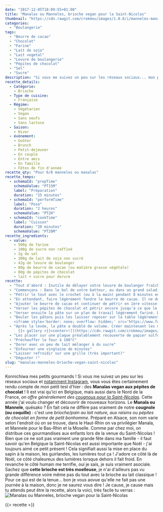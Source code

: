 ```yaml
---
date: "2017-12-05T18:09:55+01:00"
title: "Manalas ou Manneles, brioche vegan pour la Saint-Nicolas"
thumbnail: "https://cdn.rawgit.com/crokmou/images/1.0.8/i/manneles-manalas-vegan-brioche-vegetale-crokmou-blog-belge-cuisine-voyage-01.jpg"
categories:
  - "Boulangerie"
tags:
  - "Beurre de cacao"
  - "Chocolat"
  - "Farine"
  - "Lait de soja"
  - "Lait vegetal"
  - "Levure de boulangerie"
  - "Pépites de chocolat"
  - "Sel"
  - "Sucre"
description: "Si vous me suivez un peu sur les réseaux sociaux... mon petit test d'hier : des Manalas vegan aux pépites de chocolat !"
recette_details:
  - Catégorie:
    - Brioche
  - Type de cuisine:
    - Française
  - Régime:
    - Végétarien
    - Vegan
    - Sans oeufs
    - Sans lactose
  - Saison:
    - Hiver
  - évènement:
    - Goûter
    - Brunch
    - Petit-dejeuner
    - En couple
    - Entre amis
    - En famille
    - Fêtes de fin d'année
recette_qty: "Pour 6/8 manneles ou manalas"
recette_temps:
  - schemaId: "prepTime"
    schemaValue: "PT15M"
    label: "Préparation"
    duration: "15 minutes"
  - schemaId: "performTime"
    label: "Pose"
    duration: "2 heures"
    schemaValue: "PT2H"
  - schemaId: "cookTime"
    label: "Cuisson"
    duration: "20 minutes"
    schemaValue: "PT20M"
recette_ingredients:
  - value:
    - 500g de farine
    - 100g de sucre non raffiné
    - 2g de sel
    - 300g de lait de soja non sucré
    - 42g de levure de boulanger
    - 80g de beurre de cacao (ou matière grasse végétale)
    - 80g de pépites de chocolat
    - lait + sucre pour dorure
recette:
  - "Tout d'abord : Inutile de délayer votre levure de boulanger fraîche (en cube) dans le lait tiède. Vous ne verrez aucun boulanger procéder ainsi, c'est une perte de temps ! Si si je vous assure."
  - "Commençons : Dans le bol de votre batteur, ou dans un grand saladier, verser la farine, le sel d'un côté, le sucre de l'autre, la levure (du côté sucre) puis le lait"
  - "Pétrir le tout avec le crochet (ou à la main) pendant 8 minutes environ (Quelques minutes en première vitesse et après en deuxième vitesse)"
  - "En attendant, faire légèrement fondre le beurre de cacao. Il ne doit pas être chaud, mais attention, si celui-ci est trop froid il durcit très vite."
  - "Ajouter le beurre de cacao et continuer de pétrir en 1ère vitesse environ 2/3 minutes. Le beurre doit être bien incorporé et la pâte homogène."
  - "Verser les pépites de chocolat et pétrir encore jusqu'à ce que le tout soit bien mélangé."
  - "Verser ensuite la pâte sur un plan de travail légèrement fariné. Diviser en pâtons. J'ai ici divisé en 6 pâtons de 200g."
  - "Bouler les pâtons puis les laisser reposer sur la table légèrement farinée, recouvrir d'un torchon propre. Laisser lever 1h environ.
    <iframe style='border: none; overflow: hidden;' src='https://www.facebook.com/plugins/video.php?href=https%3A%2F%2Fwww.facebook.com%2Fcrokmou.blog%2Fvideos%2F1611153888952999%2F&amp;show_text=0&amp;width=560' width='560' height='315' frameborder='0' scrolling='no' allowfullscreen='allowfullscreen'></iframe>"
  - "Après la levée, la pâte a doublé de volume. Créer maintenant les manneles
      {{< gallery >}}<center>![](https://cdn.rawgit.com/crokmou/images/1.0.8/i/manneles-manalas-vegan-pas-a-pas-crokmou-blog-belge-cuisine-voyage-02.jpg) ![](https://cdn.rawgit.com/crokmou/images/1.0.8/i/manneles-manalas-vegan-pas-a-pas-crokmou-blog-belge-cuisine-voyage-03.jpg) ![](https://cdn.rawgit.com/crokmou/images/1.0.8/i/manneles-manalas-vegan-pas-a-pas-crokmou-blog-belge-cuisine-voyage-04.jpg) ![](https://cdn.rawgit.com/crokmou/images/1.0.8/i/manneles-manalas-vegan-pas-a-pas-crokmou-blog-belge-cuisine-voyage-05.jpg) ![](https://cdn.rawgit.com/crokmou/images/1.0.8/i/manneles-manalas-vegan-pas-a-pas-crokmou-blog-belge-cuisine-voyage-06.jpg) ![](https://cdn.rawgit.com/crokmou/images/1.0.8/i/manneles-manalas-vegan-pas-a-pas-crokmou-blog-belge-cuisine-voyage-07.jpg) ![](https://cdn.rawgit.com/crokmou/images/1.0.8/i/manneles-manalas-vegan-pas-a-pas-crokmou-blog-belge-cuisine-voyage-08.jpg) ![](https://cdn.rawgit.com/crokmou/images/1.0.8/i/manneles-manalas-vegan-pas-a-pas-crokmou-blog-belge-cuisine-voyage-09.jpg) ![](https://cdn.rawgit.com/crokmou/images/1.0.8/i/manneles-manalas-vegan-pas-a-pas-crokmou-blog-belge-cuisine-voyage-10.jpg)</center>{{< /gallery >}}"
  - "Les placer sur une plaque préalablement recouverte de papier sulfurisé. Recouvrir d'un torchon propre et laisser lever encore une bonne heure."
  - "Préchauffer le four à 180°C"
  - "Dorer avec un peu de lait mélanger à du sucre"
  - "Enfourner une vingtaine de minutes"
  - "Laisser refroidir sur une grille (très important)"
  - "Déguster !"
slug: "manalas-manneles-brioche-vegan-saint-nicolas"
---
```


Konnichiwa mes petits gourmands ! Si vous me suivez un peu sur les réseaux sociaux et [notamment Instagram](https://www.instagram.com/crokmou.blog/), vous vous êtes certainement rendu compte de mon petit test d'hier : des **Manalas vegan aux pépites de chocolat** ! Il est vrai qu'ici en Belgique, mais aussi dans le Nord de la France, _on offre généralement des [cougnous pour la Saint-Nicolas](http://www.crokmou.com/2014/12/coquille-de-la-saint-nicolas)_. Cette année j'ai voulu changer et découvrir de nouveaux horizons. Le **Manala ou Mannele**, quésako ? En fait cela ne diffère pas vraiment de notre **cougnole (ou coquille)** : c'est une _brioche/pain au lait nature, aux raisins ou pépites de chocolat en forme de petit bonhomme_. Préparé en Alsace, son nom varie selon l'endroit où on se trouve, dans le Haut-Rhin on va privilégier Manala, et Mannele pour le Bas-Rhin et la Moselle. Comme par chez moi, on distribue ces gourmandises aux enfants lors de la venue du Saint-Nicolas ! Bien que ce ne soit pas vraiment une grande fête dans ma famille - il faut savoir qu'en Belgique la Saint-Nicolas est aussi importante que Noël - j'ai toujours aimé ce petit présent ! Cela signifiait aussi la mise en place du sapin à la maison, les guirlandes, les lumières tout ça ! J'adore ce côté là de Noël, ce côté chaleureux des lumières lorsque dehors il fait froid. En revanche le côté humain me terrifie, oui je sais, je suis vraiment asociale. Sachez que **cette brioche est très moelleuse**, je n'ai d'ailleurs pas vu grande différence voire même pas du tout avec la brioche au lait classique ! Pour ce qui est de la tenue... bon je vous aovue qu'elle ne fait pas une journée à la maison, donc je ne saurez vous dire ! Je cause, je cause mais tu attends peut être la recette, alors la voici, très facile tu verras : ![Manalas ou Manneles, brioche vegan pour la Saint-Nicolas](https://cdn.rawgit.com/crokmou/images/1.0.8/i/manneles-manalas-vegan-brioche-vegetale-crokmou-blog-belge-cuisine-voyage-03.jpg "Manalas ou Manneles, brioche vegan pour la Saint-Nicolas")

{{< recette >}}
